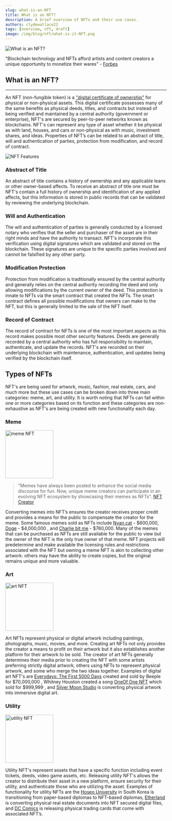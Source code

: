 ```yaml
---
slug: what-is-an-NFT
title: What is an NFT?
description: A brief overview of NFTs and their use cases.
authors: clydewallace22
tags: [overview, nft, draft]
image: /img/blog/nft/what-is-it-NFT.png
---
```

![What is an NFT?](/img/blog/nft/what-is-it-NFT.png)

"Blockchain technology and NFTs afford artists and content creators a unique opportunity to monetize their wares" - [Forbes](https://www.forbes.com/advisor/investing/nft-non-fungible-token/)

<!--truncate-->

## What is an NFT?

***

An NFT (non-fungible token) is a ["digital certificate of ownership"](https://www.bbc.com/news/technology-56371912) for physical or non-physical assets. This digital certificate possesses many of the same benefits as physical deeds, titles, and contracts but instead of being verified and maintained by a central authority (government or enterprise), NFT's are secured by peer-to-peer networks known as blockchains. NFT's can represent any type of asset whether it be physical as with land, houses, and cars or non-physical as with music, investment shares, and ideas. Properties of NFT’s can be related to an abstract of title, will and authentication of parties, protection from modification, and record of contract.

![NFT Features](/img/blog/nft/nft-features.png)

### Abstract of Title
An abstract of title contains a history of ownership and any applicable leans or other owner-based affects.
To receive an abstract of title one must be NFT's contain a full history of ownership and identification of any applied affects, but this information is stored in public records that can be validated by reviewing the underlying blockchain.

### Will and Authentication
The will and authentication of parties is generally conducted by a licensed notary who verifies that the seller and purchaser of the asset are in their right minds and have the authority to transact. NFT's incorporate this verification using digital signatures which are validated and stored on the blockchain. These signatures are unique to the specific parties involved and cannot be falsified by any other party.

### Modification Protection
Protection from modification is traditionally ensured by the central authority and generally relies on the central authority recording the deed and only allowing modifications by the current owner of the deed. This protection is innate to NFTs via the smart contract that created the NFTs. The smart contract defines all possible modifications that owners can make to the NFT, but this is generally limited to the sale of the NFT itself.

### Record of Contract
The record of contract for NFTs is one of the most important aspects as this record makes possible most other security features. Deeds are generally recorded by a central authority who has full responsibility to maintain, authenticate, and update the records. NFT's are recorded on their underlying blockchain with maintenance, authentication, and updates being verified by the blockchain itself.

## Types of NFTs

NFT's are being used for artwork, music, fashion, real estate, cars, and much more but these use cases can be broken down into three  main categories: meme, art, and utility. It is worth noting that NFTs can fall within one or more categories based on its function and these categories are non-exhaustive as NFT's are being created with new functionality each day.

### Meme
<img src="/img/blog/nft/meme.png" alt="meme NFT" width="150" />

>"Memes have always been posted to enhance the social media discourse for fun. Now, unique meme creators can participate in an evolving NFT ecosystem by showcasing their memes as NFTs". [NFT Creator](https://nft-creator.co/nft/types-of-nfts/)


Converting memes into NFT’s ensures the creator receives proper credit and provides a means for the public to compensate the creator for the meme. Some famous memes sold as NFTs include [Nyan cat](https://www.businessinsider.com/ethereum-nft-meme-art-nyan-cat-sells-for-300-eth-2021-2) - $600,000, [Doge](https://www.nbcnews.com/pop-culture/pop-culture-news/iconic-doge-meme-nft-breaks-records-selling-roughly-4-million-n1270161) - $4,000,000 , and [Charlie bit me](https://www.bbc.com/news/newsbeat-57333990) - $760,000. Many of the memes that can be purchased as NFTs are still available for the public to view but the owner of the NFT is the only true owner of that meme. NFT projects will predetermine and make available  the licensing rules and restrictions associated with the NFT but owning a meme NFT is akin to collecting other artwork: others may have the ability to create copies, but the original remains unique and more valuable.

### Art
<img src="/img/blog/nft/art.png" alt="art NFT" width="150" />

Art NFTs represent physical or digital artwork including paintings, photographs, music, movies, and more. Creating art NFTs not only provides the creator a means to profit on their artwork but it also establishes another platform for their artwork to be sold. The creator of art NFTs generally determines their media prior to creating the NFT with some artists preferring strictly digital artwork, others using NFTs to represent physical artwork, and some who merge the two ideas together. Examples of digital art NFT's are [Everydays: The First 5000 Days](https://onlineonly.christies.com/s/beeple-first-5000-days/beeple-b-1981-1/112924) created and sold by Beeple for $70,000,000 , Whitney Houston created a song [OneOf One NFT](https://www.rollingstone.com/music/music-news/whitney-houston-nft-collection-unreleased-song-demo-1258758/) which sold for $999,999 , and [Silver Moon Studio](https://silvermoon.studio/about) is converting physical artwork into immersive digital art.

### Utility
<img src="/img/blog/nft/utility.png" alt="utility NFT" width="150" />

Utility NFT's represent assets that have a specific function including event tickets, deeds, video game assets, etc. Releasing utility NFT's allows the creator to distribute their asset in a new platform, ensure security for their utility, and authenticate those who are utilizing the asset. Examples of functionality for utility NFTs are the [Hoseo University](https://finance.yahoo.com/news/south-korean-university-issue-nfts-032142269.html) in South Korea is transitioning from paper-based diplomas to NFT-based diplomas, [Etherland](https://etherland.world/about-the-worlds-metaverse/) is converting physical real estate documents into NFT secured digital files, and [DC Comics](https://www.dccomics.com/blog/2022/03/11/cartamundi-launches-dc-hybrid-physical-and-nft-trading-cards) is releasing physical trading cards that come with associated NFT’s.
